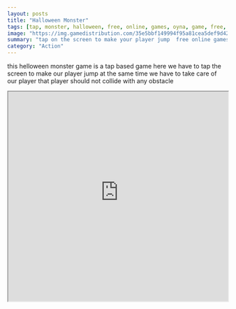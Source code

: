 ```yaml
---
layout: posts
title: "Halloween Monster"
tags: [tap, monster, halloween, free, online, games, oyna, game, free, games, play, play, games]
image: "https://img.gamedistribution.com/35e5bbf149994f95a81cea5def9d42ad-512x512.jpeg"
summary: "tap on the screen to make your player jump  free online games oyna game free games play play games"
category: "Action"
---
```


this helloween monster game is a tap based game here we have to tap the screen to make our player jump at the same time we have to take care of our player that player should not collide with any obstacle

<iframe width="100%" height="480px;" src="https://html5.gamedistribution.com/35e5bbf149994f95a81cea5def9d42ad/"></iframe>